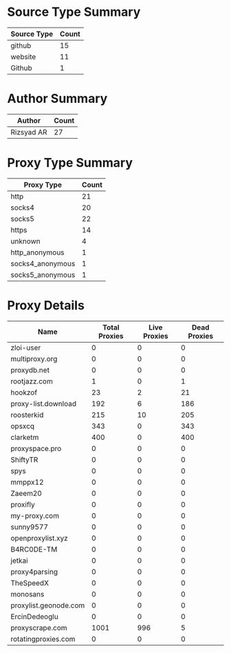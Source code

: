 # Source Type Summary

| Source Type | Count |
|-------------|-------|
| github | 15 |
| website | 11 |
| Github | 1 |


# Author Summary

| Author | Count |
|--------|-------|
| Rizsyad AR | 27 |


# Proxy Type Summary

| Proxy Type | Count |
|------------|-------|
| http | 21 |
| socks4 | 20 |
| socks5 | 22 |
| https | 14 |
| unknown | 4 |
| http_anonymous | 1 |
| socks4_anonymous | 1 |
| socks5_anonymous | 1 |


# Proxy Details

| Name | Total Proxies | Live Proxies | Dead Proxies |
|------|---------------|--------------|---------------|
| zloi-user | 0 | 0 | 0 |
| multiproxy.org | 0 | 0 | 0 |
| proxydb.net | 0 | 0 | 0 |
| rootjazz.com | 1 | 0 | 1 |
| hookzof | 23 | 2 | 21 |
| proxy-list.download | 192 | 6 | 186 |
| roosterkid | 215 | 10 | 205 |
| opsxcq | 343 | 0 | 343 |
| clarketm | 400 | 0 | 400 |
| proxyspace.pro | 0 | 0 | 0 |
| ShiftyTR | 0 | 0 | 0 |
| spys | 0 | 0 | 0 |
| mmppx12 | 0 | 0 | 0 |
| Zaeem20 | 0 | 0 | 0 |
| proxifly | 0 | 0 | 0 |
| my-proxy.com | 0 | 0 | 0 |
| sunny9577 | 0 | 0 | 0 |
| openproxylist.xyz | 0 | 0 | 0 |
| B4RC0DE-TM | 0 | 0 | 0 |
| jetkai | 0 | 0 | 0 |
| proxy4parsing | 0 | 0 | 0 |
| TheSpeedX | 0 | 0 | 0 |
| monosans | 0 | 0 | 0 |
| proxylist.geonode.com | 0 | 0 | 0 |
| ErcinDedeoglu | 0 | 0 | 0 |
| proxyscrape.com | 1001 | 996 | 5 |
| rotatingproxies.com | 0 | 0 | 0 |
